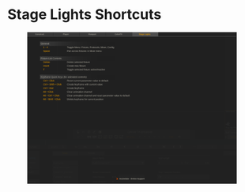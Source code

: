 # Stage Lights Shortcuts

<figure><img src="../../../.gitbook/assets/image (43).png" alt=""><figcaption></figcaption></figure>
